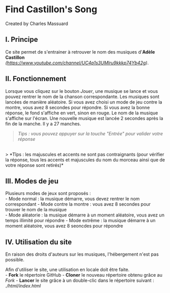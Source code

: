 # Find Castillon's Song

Created by Charles Massuard

## I. Principe

Ce site permet de s'entrainer à retrouver le nom des musiques d'**Adèle Castillon** *(https://www.youtube.com/channel/UC4p1s3UMlru9kkkp74Yb42g)*.

## II. Fonctionnement

Lorsque vous cliquez sur le bouton *Jouer*, une musique se lance et vous pouvez rentrer le nom de la chanson correspondante.
Les musiques sont lancées de manière aléatoire. Si vous avez choisi un mode de jeu contre la montre, vous avez 8 secondes pour répondre.
Si vous avez la bonne réponse, le fond s'affiche en vert, sinon en rouge.
Le nom de la musique s'affiche sur l'écran.
Une nouvelle musique est lancée 2 secondes après la fin de la manche.
Il y a 27 manches.

> *Tips : vous pouvez appuyer sur la touche "Entrée" pour valider votre réponse*
<br>
> *Tîps : les majuscules et accents ne sont pas contraignants (pour vérifier la réponse, tous les accents et majuscules du nom du morceau ainsi que de votre réponse sont retirés)*

## III. Modes de jeu

Plusieurs modes de jeux sont proposés :  <br>
    - Mode normal : la musique démarre, vous devez rentrer le nom correspondant
    - Mode contre la montre : vous avez 8 secondes pour trouver le nom de la musique    
    - Mode aléatorie : la musique démarre à un moment aléatoire, vous avez un temps illimité pour répondre
    - Mode extrême : la musique démarre à un moment aléatoire, vous avez 8 seoncdes pour répondre

## IV. Utilisation du site

En raison des droits d'auteurs sur les musiques, l'hébergement n'est pas possible.

Afin d'utiliser le site, une utilisation en locale doit être faite. <br>
    - **Fork** le répertoire GitHub
    - **Cloner** le nouveau répertoire obtenu grâce au *Fork*
    - **Lancer** le site grâce à un double-clic dans le répertoire suivant : *./html/index.html* 

